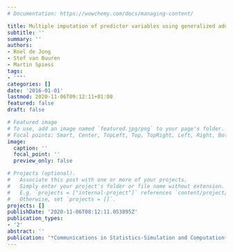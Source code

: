 ```yaml
---
# Documentation: https://wowchemy.com/docs/managing-content/

title: Multiple imputation of predictor variables using generalized additive models
subtitle: ''
summary: ''
authors:
- Roel de Jong
- Stef van Buuren
- Martin Spiess
tags:
- '""'
categories: []
date: '2016-01-01'
lastmod: 2020-11-06T09:12:11+01:00
featured: false
draft: false

# Featured image
# To use, add an image named `featured.jpg/png` to your page's folder.
# Focal points: Smart, Center, TopLeft, Top, TopRight, Left, Right, BottomLeft, Bottom, BottomRight.
image:
  caption: ''
  focal_point: ''
  preview_only: false

# Projects (optional).
#   Associate this post with one or more of your projects.
#   Simply enter your project's folder or file name without extension.
#   E.g. `projects = ["internal-project"]` references `content/project/deep-learning/index.md`.
#   Otherwise, set `projects = []`.
projects: []
publishDate: '2020-11-06T08:12:11.053895Z'
publication_types:
- '2'
abstract: ''
publication: '*Communications in Statistics-Simulation and Computation*'
---
```

